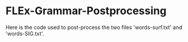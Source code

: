 # FLEx-Grammar-Postprocessing
Here is the code used to post-process the two files 'words-surf.txt' and 'words-SIG.txt'.

